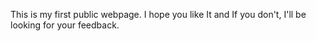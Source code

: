 This is my first public webpage. I hope you like It and If you don't, I'll be looking for your feedback.
